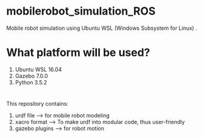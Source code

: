# mobilerobot_simulation_ROS
Mobile robot simulation using Ubuntu WSL (Windows Subsystem for Linux) .

# What platform will be used?
1. Ubuntu WSL 16.04
2. Gazebo 7.0.0
3. Python 3.5.2

# 
This repository contains:
1. urdf file --> for mobile robot modeling
2. xacro format --> To make urdf into modular code, thus user-friendly
3. gazebo plugins --> for robot motion
